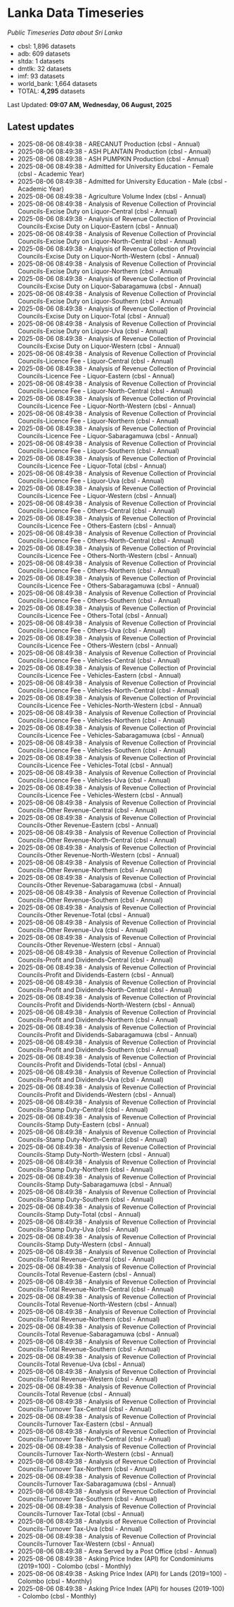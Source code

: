 # Lanka Data Timeseries
*Public Timeseries Data about Sri Lanka*

* cbsl: 1,896 datasets
* adb: 609 datasets
* sltda: 1 datasets
* dmtlk: 32 datasets
* imf: 93 datasets
* world_bank: 1,664 datasets
* TOTAL: **4,295** datasets

Last Updated: **09:07 AM, Wednesday, 06 August, 2025**

## Latest updates

* 2025-08-06 08:49:38 - ARECANUT Production (cbsl - Annual)
* 2025-08-06 08:49:38 - ASH PLANTAIN Production (cbsl - Annual)
* 2025-08-06 08:49:38 - ASH PUMPKIN Production (cbsl - Annual)
* 2025-08-06 08:49:38 - Admitted for University Education - Female (cbsl - Academic Year)
* 2025-08-06 08:49:38 - Admitted for University Education - Male (cbsl - Academic Year)
* 2025-08-06 08:49:38 - Agriculture Volume Index (cbsl - Annual)
* 2025-08-06 08:49:38 - Analysis of Revenue Collection of Provincial Councils-Excise Duty on Liquor-Central (cbsl - Annual)
* 2025-08-06 08:49:38 - Analysis of Revenue Collection of Provincial Councils-Excise Duty on Liquor-Eastern (cbsl - Annual)
* 2025-08-06 08:49:38 - Analysis of Revenue Collection of Provincial Councils-Excise Duty on Liquor-North-Central (cbsl - Annual)
* 2025-08-06 08:49:38 - Analysis of Revenue Collection of Provincial Councils-Excise Duty on Liquor-North-Western (cbsl - Annual)
* 2025-08-06 08:49:38 - Analysis of Revenue Collection of Provincial Councils-Excise Duty on Liquor-Northern (cbsl - Annual)
* 2025-08-06 08:49:38 - Analysis of Revenue Collection of Provincial Councils-Excise Duty on Liquor-Sabaragamuwa (cbsl - Annual)
* 2025-08-06 08:49:38 - Analysis of Revenue Collection of Provincial Councils-Excise Duty on Liquor-Southern (cbsl - Annual)
* 2025-08-06 08:49:38 - Analysis of Revenue Collection of Provincial Councils-Excise Duty on Liquor-Total (cbsl - Annual)
* 2025-08-06 08:49:38 - Analysis of Revenue Collection of Provincial Councils-Excise Duty on Liquor-Uva (cbsl - Annual)
* 2025-08-06 08:49:38 - Analysis of Revenue Collection of Provincial Councils-Excise Duty on Liquor-Western (cbsl - Annual)
* 2025-08-06 08:49:38 - Analysis of Revenue Collection of Provincial Councils-Licence Fee - Liquor-Central (cbsl - Annual)
* 2025-08-06 08:49:38 - Analysis of Revenue Collection of Provincial Councils-Licence Fee - Liquor-Eastern (cbsl - Annual)
* 2025-08-06 08:49:38 - Analysis of Revenue Collection of Provincial Councils-Licence Fee - Liquor-North-Central (cbsl - Annual)
* 2025-08-06 08:49:38 - Analysis of Revenue Collection of Provincial Councils-Licence Fee - Liquor-North-Western (cbsl - Annual)
* 2025-08-06 08:49:38 - Analysis of Revenue Collection of Provincial Councils-Licence Fee - Liquor-Northern (cbsl - Annual)
* 2025-08-06 08:49:38 - Analysis of Revenue Collection of Provincial Councils-Licence Fee - Liquor-Sabaragamuwa (cbsl - Annual)
* 2025-08-06 08:49:38 - Analysis of Revenue Collection of Provincial Councils-Licence Fee - Liquor-Southern (cbsl - Annual)
* 2025-08-06 08:49:38 - Analysis of Revenue Collection of Provincial Councils-Licence Fee - Liquor-Total (cbsl - Annual)
* 2025-08-06 08:49:38 - Analysis of Revenue Collection of Provincial Councils-Licence Fee - Liquor-Uva (cbsl - Annual)
* 2025-08-06 08:49:38 - Analysis of Revenue Collection of Provincial Councils-Licence Fee - Liquor-Western (cbsl - Annual)
* 2025-08-06 08:49:38 - Analysis of Revenue Collection of Provincial Councils-Licence Fee - Others-Central (cbsl - Annual)
* 2025-08-06 08:49:38 - Analysis of Revenue Collection of Provincial Councils-Licence Fee - Others-Eastern (cbsl - Annual)
* 2025-08-06 08:49:38 - Analysis of Revenue Collection of Provincial Councils-Licence Fee - Others-North-Central (cbsl - Annual)
* 2025-08-06 08:49:38 - Analysis of Revenue Collection of Provincial Councils-Licence Fee - Others-North-Western (cbsl - Annual)
* 2025-08-06 08:49:38 - Analysis of Revenue Collection of Provincial Councils-Licence Fee - Others-Northern (cbsl - Annual)
* 2025-08-06 08:49:38 - Analysis of Revenue Collection of Provincial Councils-Licence Fee - Others-Sabaragamuwa (cbsl - Annual)
* 2025-08-06 08:49:38 - Analysis of Revenue Collection of Provincial Councils-Licence Fee - Others-Southern (cbsl - Annual)
* 2025-08-06 08:49:38 - Analysis of Revenue Collection of Provincial Councils-Licence Fee - Others-Total (cbsl - Annual)
* 2025-08-06 08:49:38 - Analysis of Revenue Collection of Provincial Councils-Licence Fee - Others-Uva (cbsl - Annual)
* 2025-08-06 08:49:38 - Analysis of Revenue Collection of Provincial Councils-Licence Fee - Others-Western (cbsl - Annual)
* 2025-08-06 08:49:38 - Analysis of Revenue Collection of Provincial Councils-Licence Fee - Vehicles-Central (cbsl - Annual)
* 2025-08-06 08:49:38 - Analysis of Revenue Collection of Provincial Councils-Licence Fee - Vehicles-Eastern (cbsl - Annual)
* 2025-08-06 08:49:38 - Analysis of Revenue Collection of Provincial Councils-Licence Fee - Vehicles-North-Central (cbsl - Annual)
* 2025-08-06 08:49:38 - Analysis of Revenue Collection of Provincial Councils-Licence Fee - Vehicles-North-Western (cbsl - Annual)
* 2025-08-06 08:49:38 - Analysis of Revenue Collection of Provincial Councils-Licence Fee - Vehicles-Northern (cbsl - Annual)
* 2025-08-06 08:49:38 - Analysis of Revenue Collection of Provincial Councils-Licence Fee - Vehicles-Sabaragamuwa (cbsl - Annual)
* 2025-08-06 08:49:38 - Analysis of Revenue Collection of Provincial Councils-Licence Fee - Vehicles-Southern (cbsl - Annual)
* 2025-08-06 08:49:38 - Analysis of Revenue Collection of Provincial Councils-Licence Fee - Vehicles-Total (cbsl - Annual)
* 2025-08-06 08:49:38 - Analysis of Revenue Collection of Provincial Councils-Licence Fee - Vehicles-Uva (cbsl - Annual)
* 2025-08-06 08:49:38 - Analysis of Revenue Collection of Provincial Councils-Licence Fee - Vehicles-Western (cbsl - Annual)
* 2025-08-06 08:49:38 - Analysis of Revenue Collection of Provincial Councils-Other Revenue-Central (cbsl - Annual)
* 2025-08-06 08:49:38 - Analysis of Revenue Collection of Provincial Councils-Other Revenue-Eastern (cbsl - Annual)
* 2025-08-06 08:49:38 - Analysis of Revenue Collection of Provincial Councils-Other Revenue-North-Central (cbsl - Annual)
* 2025-08-06 08:49:38 - Analysis of Revenue Collection of Provincial Councils-Other Revenue-North-Western (cbsl - Annual)
* 2025-08-06 08:49:38 - Analysis of Revenue Collection of Provincial Councils-Other Revenue-Northern (cbsl - Annual)
* 2025-08-06 08:49:38 - Analysis of Revenue Collection of Provincial Councils-Other Revenue-Sabaragamuwa (cbsl - Annual)
* 2025-08-06 08:49:38 - Analysis of Revenue Collection of Provincial Councils-Other Revenue-Southern (cbsl - Annual)
* 2025-08-06 08:49:38 - Analysis of Revenue Collection of Provincial Councils-Other Revenue-Total (cbsl - Annual)
* 2025-08-06 08:49:38 - Analysis of Revenue Collection of Provincial Councils-Other Revenue-Uva (cbsl - Annual)
* 2025-08-06 08:49:38 - Analysis of Revenue Collection of Provincial Councils-Other Revenue-Western (cbsl - Annual)
* 2025-08-06 08:49:38 - Analysis of Revenue Collection of Provincial Councils-Profit and Dividends-Central (cbsl - Annual)
* 2025-08-06 08:49:38 - Analysis of Revenue Collection of Provincial Councils-Profit and Dividends-Eastern (cbsl - Annual)
* 2025-08-06 08:49:38 - Analysis of Revenue Collection of Provincial Councils-Profit and Dividends-North-Central (cbsl - Annual)
* 2025-08-06 08:49:38 - Analysis of Revenue Collection of Provincial Councils-Profit and Dividends-North-Western (cbsl - Annual)
* 2025-08-06 08:49:38 - Analysis of Revenue Collection of Provincial Councils-Profit and Dividends-Northern (cbsl - Annual)
* 2025-08-06 08:49:38 - Analysis of Revenue Collection of Provincial Councils-Profit and Dividends-Sabaragamuwa (cbsl - Annual)
* 2025-08-06 08:49:38 - Analysis of Revenue Collection of Provincial Councils-Profit and Dividends-Southern (cbsl - Annual)
* 2025-08-06 08:49:38 - Analysis of Revenue Collection of Provincial Councils-Profit and Dividends-Total (cbsl - Annual)
* 2025-08-06 08:49:38 - Analysis of Revenue Collection of Provincial Councils-Profit and Dividends-Uva (cbsl - Annual)
* 2025-08-06 08:49:38 - Analysis of Revenue Collection of Provincial Councils-Profit and Dividends-Western (cbsl - Annual)
* 2025-08-06 08:49:38 - Analysis of Revenue Collection of Provincial Councils-Stamp Duty-Central (cbsl - Annual)
* 2025-08-06 08:49:38 - Analysis of Revenue Collection of Provincial Councils-Stamp Duty-Eastern (cbsl - Annual)
* 2025-08-06 08:49:38 - Analysis of Revenue Collection of Provincial Councils-Stamp Duty-North-Central (cbsl - Annual)
* 2025-08-06 08:49:38 - Analysis of Revenue Collection of Provincial Councils-Stamp Duty-North-Western (cbsl - Annual)
* 2025-08-06 08:49:38 - Analysis of Revenue Collection of Provincial Councils-Stamp Duty-Northern (cbsl - Annual)
* 2025-08-06 08:49:38 - Analysis of Revenue Collection of Provincial Councils-Stamp Duty-Sabaragamuwa (cbsl - Annual)
* 2025-08-06 08:49:38 - Analysis of Revenue Collection of Provincial Councils-Stamp Duty-Southern (cbsl - Annual)
* 2025-08-06 08:49:38 - Analysis of Revenue Collection of Provincial Councils-Stamp Duty-Total (cbsl - Annual)
* 2025-08-06 08:49:38 - Analysis of Revenue Collection of Provincial Councils-Stamp Duty-Uva (cbsl - Annual)
* 2025-08-06 08:49:38 - Analysis of Revenue Collection of Provincial Councils-Stamp Duty-Western (cbsl - Annual)
* 2025-08-06 08:49:38 - Analysis of Revenue Collection of Provincial Councils-Total Revenue-Central (cbsl - Annual)
* 2025-08-06 08:49:38 - Analysis of Revenue Collection of Provincial Councils-Total Revenue-Eastern (cbsl - Annual)
* 2025-08-06 08:49:38 - Analysis of Revenue Collection of Provincial Councils-Total Revenue-North-Central (cbsl - Annual)
* 2025-08-06 08:49:38 - Analysis of Revenue Collection of Provincial Councils-Total Revenue-North-Western (cbsl - Annual)
* 2025-08-06 08:49:38 - Analysis of Revenue Collection of Provincial Councils-Total Revenue-Northern (cbsl - Annual)
* 2025-08-06 08:49:38 - Analysis of Revenue Collection of Provincial Councils-Total Revenue-Sabaragamuwa (cbsl - Annual)
* 2025-08-06 08:49:38 - Analysis of Revenue Collection of Provincial Councils-Total Revenue-Southern (cbsl - Annual)
* 2025-08-06 08:49:38 - Analysis of Revenue Collection of Provincial Councils-Total Revenue-Uva (cbsl - Annual)
* 2025-08-06 08:49:38 - Analysis of Revenue Collection of Provincial Councils-Total Revenue-Western (cbsl - Annual)
* 2025-08-06 08:49:38 - Analysis of Revenue Collection of Provincial Councils-Total Revenue (cbsl - Annual)
* 2025-08-06 08:49:38 - Analysis of Revenue Collection of Provincial Councils-Turnover Tax-Central (cbsl - Annual)
* 2025-08-06 08:49:38 - Analysis of Revenue Collection of Provincial Councils-Turnover Tax-Eastern (cbsl - Annual)
* 2025-08-06 08:49:38 - Analysis of Revenue Collection of Provincial Councils-Turnover Tax-North-Central (cbsl - Annual)
* 2025-08-06 08:49:38 - Analysis of Revenue Collection of Provincial Councils-Turnover Tax-North-Western (cbsl - Annual)
* 2025-08-06 08:49:38 - Analysis of Revenue Collection of Provincial Councils-Turnover Tax-Northern (cbsl - Annual)
* 2025-08-06 08:49:38 - Analysis of Revenue Collection of Provincial Councils-Turnover Tax-Sabaragamuwa (cbsl - Annual)
* 2025-08-06 08:49:38 - Analysis of Revenue Collection of Provincial Councils-Turnover Tax-Southern (cbsl - Annual)
* 2025-08-06 08:49:38 - Analysis of Revenue Collection of Provincial Councils-Turnover Tax-Total (cbsl - Annual)
* 2025-08-06 08:49:38 - Analysis of Revenue Collection of Provincial Councils-Turnover Tax-Uva (cbsl - Annual)
* 2025-08-06 08:49:38 - Analysis of Revenue Collection of Provincial Councils-Turnover Tax-Western (cbsl - Annual)
* 2025-08-06 08:49:38 - Area Served by a Post Office (cbsl - Annual)
* 2025-08-06 08:49:38 - Asking Price Index (API) for Condominiums (2019=100) - Colombo (cbsl - Monthly)
* 2025-08-06 08:49:38 - Asking Price Index (API) for Lands (2019=100) - Colombo (cbsl - Monthly)
* 2025-08-06 08:49:38 - Asking Price Index (API) for houses (2019-100) - Colombo (cbsl - Monthly)